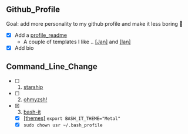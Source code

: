 ## Github_Profile
Goal: add more personality to my github profile and make it less boring 🤠
- [x] Add a [profile_readme](https://docs.github.com/en/account-and-profile/setting-up-and-managing-your-github-profile/customizing-your-profile/managing-your-profile-readme)
  - A couple of templates I like .. [[Jan]](https://github.com/jborchma) and [[Ian]](https://github.com/ian-whitestone)
- [x] Add bio

## Command_Line_Change
- [ ] 1) [starship](https://starship.rs/)
- [ ] 2) [ohmyzsh!](https://github.com/ohmyzsh/ohmyzsh)
- [x] 3) [bash-it](https://github.com/Bash-it/bash-it)
  - [x] [[themes]](https://bash-it.readthedocs.io/en/latest/themes-list/#list-of-themes) `export BASH_IT_THEME="Metal"`
  - [x] `sudo chown usr ~/.bash_profile`
